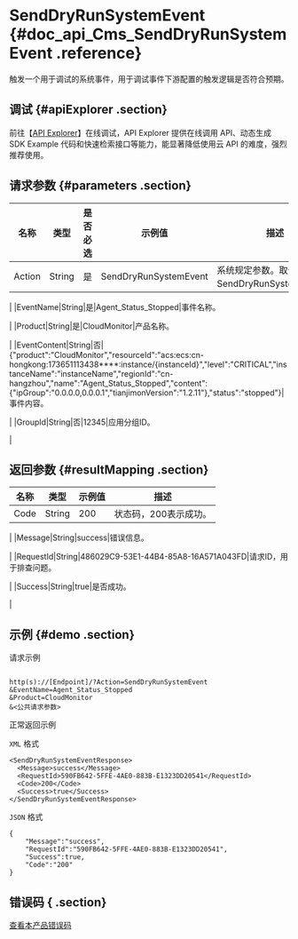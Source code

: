 # SendDryRunSystemEvent {#doc_api_Cms_SendDryRunSystemEvent .reference}

触发一个用于调试的系统事件，用于调试事件下游配置的触发逻辑是否符合预期。

## 调试 {#apiExplorer .section}

前往【[API Explorer](https://api.aliyun.com/#product=Cms&api=SendDryRunSystemEvent)】在线调试，API Explorer 提供在线调用 API、动态生成 SDK Example 代码和快速检索接口等能力，能显著降低使用云 API 的难度，强烈推荐使用。

## 请求参数 {#parameters .section}

|名称|类型|是否必选|示例值|描述|
|--|--|----|---|--|
|Action|String|是|SendDryRunSystemEvent|系统规定参数。取值：SendDryRunSystemEvent。

 |
|EventName|String|是|Agent\_Status\_Stopped|事件名称。

 |
|Product|String|是|CloudMonitor|产品名称。

 |
|EventContent|String|否|\{"product":"CloudMonitor","resourceId":"acs:ecs:cn-hongkong:173651113438\*\*\*\*:instance/\{instanceId\}","level":"CRITICAL","instanceName":"instanceName","regionId":"cn-hangzhou","name":"Agent\_Status\_Stopped","content":\{"ipGroup":"0.0.0.0,0.0.0.1","tianjimonVersion":"1.2.11"\},"status":"stopped"\}|事件内容。

 |
|GroupId|String|否|12345|应用分组ID。

 |

## 返回参数 {#resultMapping .section}

|名称|类型|示例值|描述|
|--|--|---|--|
|Code|String|200|状态码，200表示成功。

 |
|Message|String|success|错误信息。

 |
|RequestId|String|486029C9-53E1-44B4-85A8-16A571A043FD|请求ID，用于排查问题。

 |
|Success|String|true|是否成功。

 |

## 示例 {#demo .section}

请求示例

``` {#request_demo}

http(s)://[Endpoint]/?Action=SendDryRunSystemEvent
&EventName=Agent_Status_Stopped
&Product=CloudMonitor
&<公共请求参数>

```

正常返回示例

`XML` 格式

``` {#xml_return_success_demo}
<SendDryRunSystemEventResponse>
  <Message>success</Message>
  <RequestId>590FB642-5FFE-4AE0-883B-E1323DD20541</RequestId>
  <Code>200</Code>
  <Success>true</Success>
</SendDryRunSystemEventResponse>

```

`JSON` 格式

``` {#json_return_success_demo}
{
	"Message":"success",
	"RequestId":"590FB642-5FFE-4AE0-883B-E1323DD20541",
	"Success":true,
	"Code":"200"
}
```

## 错误码 { .section}

[查看本产品错误码](https://error-center.aliyun.com/status/product/Cms)

